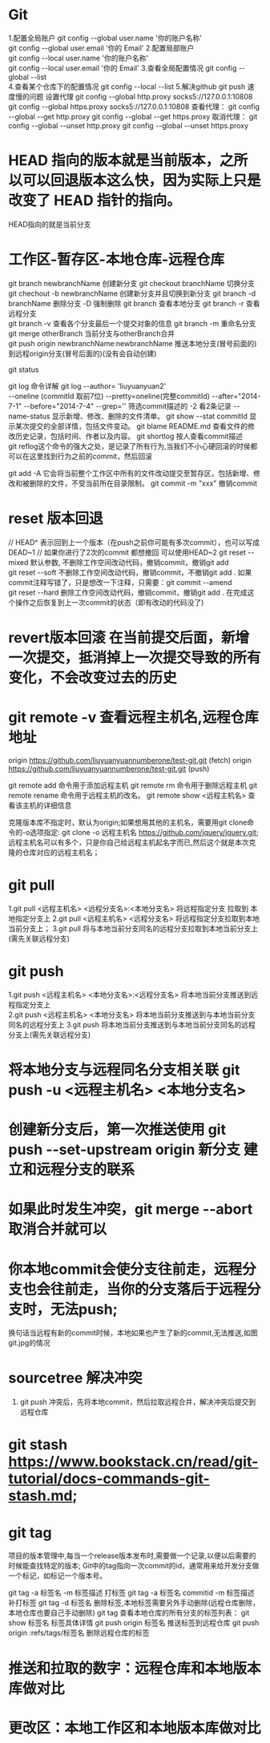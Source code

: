 # Git 
1.配置全局账户 
  git config --global user.name '你的账户名称'  
  git config --global user.email '你的 Email'
2.配置局部账户  
  git config --local user.name '你的账户名称'  
  git config --local user.email '你的 Email'
3.查看全局配置情况 
  git config --global --list  
4.查看某个仓库下的配置情况
  git config --local --list
5.解决github git push 速度慢的问题 设置代理
  git config --global http.proxy socks5://127.0.0.1:10808
  git config --global https.proxy socks5://127.0.0.1:10808
查看代理：
git config --global --get http.proxy
git config --global --get https.proxy
取消代理：
git config --global --unset http.proxy
git config --global --unset https.proxy

# HEAD 指向的版本就是当前版本，之所以可以回退版本这么快，因为实际上只是改变了 HEAD 指针的指向。
  HEAD指向的就是当前分支

# 工作区-暂存区-本地仓库-远程仓库
  git branch newbranchName 创建新分支    git checkout branchName  切换分支       
  git chechout -b newbranchName  创建新分支并且切换到新分支
  git branch -d  branchName   删除分支  -D 强制删除
  git branch       查看本地分支
  git branch -r    查看远程分支          
  git branch -v    查看各个分支最后一个提交对象的信息
  git branch -m <oldbranch-name><newbranch-name> 重命名分支
  git merge otherBranch  当前分支与otherBranch合并   
  git push origin newbranchName:newbranchName 推送本地分支(冒号前面的)到远程origin分支(冒号后面的)(没有会自动创建)




  git status  

  git log 命令详解
  git log  --author= 'liuyuanyuan2'  
            --oneline (commitId 取前7位)
            --pretty=oneline(完整commitId)
            --after="2014-7-1" --before="2014-7-4"
            --grep='' 筛选commit描述的
            -2 看2条记录
            --name-status	 显示新增、修改、删除的文件清单。
  git show --stat  commitId  显示某次提交的全部详情，包括文件变动。
  git blame README.md        查看文件的修改历史记录，包括时间、作者以及内容。
  git shortlog  按人查看commit描述                      
  git reflog这个命令的强大之处，是记录了所有行为,当我们不小心硬回滚的时侯都可以在这里找到行为之前的commit，然后回滚  
  

  git add -A 它会将当前整个工作区中所有的文件改动提交至暂存区，包括新增、修改和被删除的文件，不受当前所在目录限制。
  git commit -m "xxx"
  撤销commit 
# reset 版本回退
  // HEAD^ 表示回到上一个版本（在push之前你可能有多次commit），也可以写成DEAD~1
  // 如果你进行了2次的commit 都想撤回  可以使用HEAD~2
  git reset --mixed 默认参数, 不删除工作空间改动代码，撤销commit，撤销git add                
  git reset --soft  不删除工作空间改动代码，撤销commit，不撤销git add .
                     如果commit注释写错了，只是想改一下注释，只需要：git commit --amend  
  git reset --hard  删除工作空间改动代码，撤销commit，撤销git add . 
                    在完成这个操作之后恢复到上一次commit的状态（即有改动的代码没了)

#  revert版本回滚 在当前提交后面，新增一次提交，抵消掉上一次提交导致的所有变化，不会改变过去的历史

  
# git remote -v 查看远程主机名,远程仓库地址
  origin  https://github.com/liuyuanyuannumberone/test-git.git (fetch)
  origin  https://github.com/liuyuanyuannumberone/test-git.git (push)

  git remote add                 命令用于添加远程主机
  git remote rm                  命令用于删除远程主机
  git remote rename              命令用于远程主机的改名。
  git remote show <远程主机名>    查看该主机的详细信息

  
  克隆版本库不指定时，默认为origin;如果想用其他的主机名，需要用git clone命令的-o选项指定:
  git clone -o 远程主机名 https://github.com/jquery/jquery.git;
  远程主机名可以有多个，只是你自己给远程主机起名字而已,然后这个就是本次克隆的仓库对应的远程主机名；
  
# git pull 
  1.git pull <远程主机名> <远程分支名>:<本地分支名>  将远程指定分支 拉取到 本地指定分支上
  2.git pull <远程主机名> <远程分支名>   将远程指定分支拉取到本地当前分支上；
  3.git pull            将与本地当前分支同名的远程分支拉取到本地当前分支上(需先关联远程分支)
# git push
  1.git push <远程主机名>  <本地分支名>:<远程分支名> 将本地当前分支推送到远程指定分支上  
  2.git push <远程主机名>  <本地分支名>  将本地当前分支推送到与本地当前分支同名的远程分支上
  3.git push                将本地当前分支推送到与本地当前分支同名的远程分支上(需先关联远程分支)
# 将本地分支与远程同名分支相关联  git push -u  <远程主机名>  <本地分支名>
# 创建新分支后，第一次推送使用 git push --set-upstream origin 新分支  建立和远程分支的联系


# 如果此时发生冲突，git merge --abort 取消合并就可以 
# 你本地commit会使分支往前走，远程分支也会往前走，当你的分支落后于远程分支时，无法push;
  换句话当远程有新的commit时候，本地如果也产生了新的commit,无法推送,如图git.jpg的情况
# sourcetree 解决冲突
  1. git push 冲突后，先将本地commit，然后拉取远程合并，解决冲突后提交到远程仓库



# git stash  https://www.bookstack.cn/read/git-tutorial/docs-commands-git-stash.md;



# git tag
项目的版本管理中,每当一个release版本发布时,需要做一个记录,以便以后需要的时候能查找特定的版本;
Git中的tag指向一次commit的id，通常用来给开发分支做一个标记，如标记一个版本号。

git tag -a 标签名 -m 标签描述           打标签
git tag -a 标签名 commitid -m 标签描述  补打标签 
git tag -d 标签名                 删除标签,本地标签需要另外手动删除(远程仓库删除，本地仓库也要自己手动删除)
git tag                        查看本地仓库的所有分支的标签列表：
git show 标签名                 标签具体详情
git push origin 标签名               推送标签到远程仓库
git push origin :refs/tags/标签名    删除远程仓库的标签


# 推送和拉取的数字：远程仓库和本地版本库做对比
# 更改区：本地工作区和本地版本库做对比 

